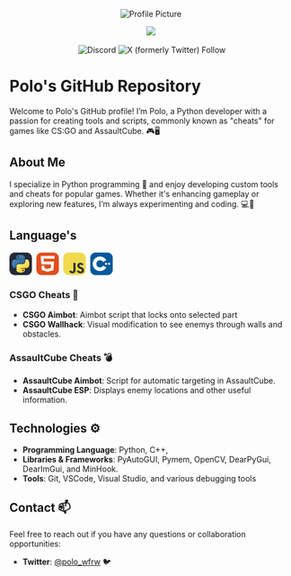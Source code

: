 <p align="center">
  <img src="https://i.ibb.co/pZzyhgP/161799352-1-modified.png" alt="Profile Picture" width="200" height="200">
</p>


<p align="center">
  <img src="https://github-readme-stats.vercel.app/api/top-langs/?username=wfrw&layout=compact">
</p>

<p align="center">
  <img src="https://komarev.com/ghpvc/?username=wfrw&style=flat-square&color=gray" alt=""/>
  <img alt="Discord" src="https://img.shields.io/badge/Discord-polo__dev-white">
  <img alt="X (formerly Twitter) Follow" src="https://camo.githubusercontent.com/656c558557f32053b698ab33a4fc292cefa32933419a24345b87819baca9f802/68747470733a2f2f696d672e736869656c64732e696f2f747769747465722f666f6c6c6f772f706f6c6f5f77667277">
</p>


# Polo's GitHub Repository

Welcome to Polo's GitHub profile! I’m Polo, a Python developer with a passion for creating tools and scripts, commonly known as "cheats" for games like CS:GO and AssaultCube. 🎮🖥️

## About Me

I specialize in Python programming 🐍 and enjoy developing custom tools and cheats for popular games. Whether it's enhancing gameplay or exploring new features, I’m always experimenting and coding. 💻🔧

## Language's
<div>
  <img src="https://raw.githubusercontent.com/tandpfun/skill-icons/main/icons/Python-Dark.svg" title="Python" alt="Java" width="40" height="40"/>&nbsp;
  <img src="https://raw.githubusercontent.com/tandpfun/skill-icons/main/icons/HTML.svg" title="React" alt="HTML" width="40" height="40"/>&nbsp;
  <img src="https://raw.githubusercontent.com/tandpfun/skill-icons/main/icons/JavaScript.svg" title="JavaScript" alt="Spring" width="40" height="40"/>&nbsp;
  <img src="https://raw.githubusercontent.com/tandpfun/skill-icons/main/icons/CPP.svg" title="C++" alt="C++" width="40" height="40"/>&nbsp;
</div>

### CSGO Cheats 🔫

- **CSGO Aimbot**: Aimbot script that locks onto selected part
- **CSGO Wallhack**: Visual modification to see enemys through walls and obstacles.

### AssaultCube Cheats 💣

- **AssaultCube Aimbot**: Script for automatic targeting in AssaultCube.
- **AssaultCube ESP**: Displays enemy locations and other useful information.

## Technologies ⚙️

- **Programming Language**: Python, C++,
- **Libraries & Frameworks**: PyAutoGUI, Pymem, OpenCV, DearPyGui, DearImGui, and MinHook.
- **Tools**: Git, VSCode, Visual Studio, and various debugging tools

## Contact 📫

Feel free to reach out if you have any questions or collaboration opportunities:

- **Twitter**: [@polo_wfrw](https://twitter.com/polo_wfrw) 🐦

